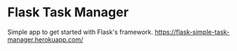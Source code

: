 # Flask Task Manager
Simple app to get started with Flask's framework.
https://flask-simple-task-manager.herokuapp.com/
